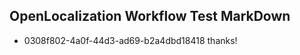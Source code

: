 ## OpenLocalization Workflow Test MarkDown
* 0308f802-4a0f-44d3-ad69-b2a4dbd18418 thanks!

<!--HONumber=Aug16_HO4-->


